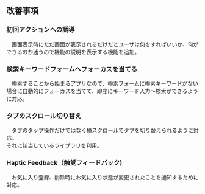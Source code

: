 ## 改善事項

### 初回アクションへの誘導

　画面表示時にただ画面が表示されるだけだとユーザは何をすればいいか、何ができるのか迷うので機能の説明を表示する機能を追加。

### 検索キーワードフォームへフォーカスを当てる

　検索することから始まるアプリなので、検索フォームに検索キーワードがない場合に自動的にフォーカスを当てて、即座にキーワード入力〜検索ができるように対応。

### タブのスクロール切り替え

　タブのタップ操作だけではなく横スクロールでタブを切り替えられるように対応。  
それに該当しているライブラリを利用。

### Haptic Feedback（触覚フィードバック)

　お気に入り登録、削除時にお気に入り状態が変更されたことを通知するために対応。
